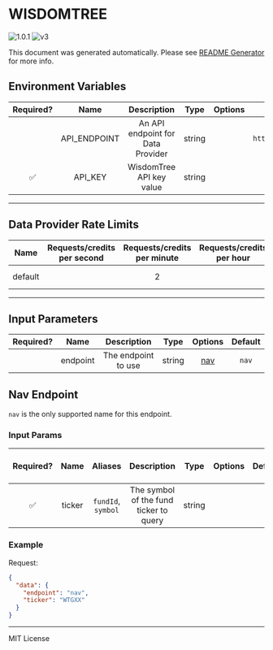 # WISDOMTREE

![1.0.1](https://img.shields.io/github/package-json/v/smartcontractkit/external-adapters-js?filename=packages/sources/wisdomtree/package.json) ![v3](https://img.shields.io/badge/framework%20version-v3-blueviolet)

This document was generated automatically. Please see [README Generator](../../scripts#readme-generator) for more info.

## Environment Variables

| Required? |     Name     |            Description            |  Type  | Options |               Default                |
| :-------: | :----------: | :-------------------------------: | :----: | :-----: | :----------------------------------: |
|           | API_ENDPOINT | An API endpoint for Data Provider | string |         | `https://dataspanapi.wisdomtree.com` |
|    ✅     |   API_KEY    |     WisdomTree API key value      | string |         |                                      |

---

## Data Provider Rate Limits

|  Name   | Requests/credits per second | Requests/credits per minute | Requests/credits per hour |       Note        |
| :-----: | :-------------------------: | :-------------------------: | :-----------------------: | :---------------: |
| default |                             |              2              |                           | Reasonable limits |

---

## Input Parameters

| Required? |   Name   |     Description     |  Type  |       Options        | Default |
| :-------: | :------: | :-----------------: | :----: | :------------------: | :-----: |
|           | endpoint | The endpoint to use | string | [nav](#nav-endpoint) |  `nav`  |

## Nav Endpoint

`nav` is the only supported name for this endpoint.

### Input Params

| Required? |  Name  |      Aliases       |              Description               |  Type  | Options | Default | Depends On | Not Valid With |
| :-------: | :----: | :----------------: | :------------------------------------: | :----: | :-----: | :-----: | :--------: | :------------: |
|    ✅     | ticker | `fundId`, `symbol` | The symbol of the fund ticker to query | string |         |         |            |                |

### Example

Request:

```json
{
  "data": {
    "endpoint": "nav",
    "ticker": "WTGXX"
  }
}
```

---

MIT License
